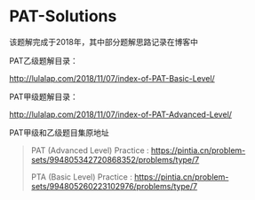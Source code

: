 # PAT-Solutions
该题解完成于2018年，其中部分题解思路记录在博客中

PAT乙级题解目录：

http://lulalap.com/2018/11/07/index-of-PAT-Basic-Level/



PAT甲级题解目录：

http://lulalap.com/2018/11/07/index-of-PAT-Advanced-Level/



PAT甲级和乙级题目集原地址

>
>PAT  (Advanced Level) Practice :  https://pintia.cn/problem-sets/994805342720868352/problems/type/7
>
>PTA (Basic Level) Practice :  https://pintia.cn/problem-sets/994805260223102976/problems/type/7
